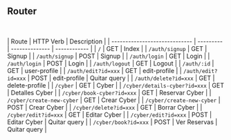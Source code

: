 ## Router

<br>

| Route                         | HTTP Verb | Description    |
| ----------------------------- | --------- | -------------- | ------------ |
| `/`                           | GET       | Index          |
| `/auth/signup`                | GET       | Signup         |
| `/auth/signup`                | POST      | Signup         |
| `/auth/login`                 | GET       | Login          |
| `/auth/login`                 | POST      | Login          |
| `/auth/logout`                | GET       | Logout         |
| `/auth/:id`                   | GET       | user-profile   |
| `/auth/edit?id=xxx`           | GET       | edit-profile   |
| `/auth/edit?id=xxx`           | POST      | edit-profile   | Quitar query |
| `/auth/delete?id=xxx`         | GET       | delete-profile |
| `/cyber`                      | GET       | Cyber          |
| `/cyber/details-cyber?id=xxx` | GET       | Detalles Cyber |
| `/cyber/book-cyber?id=xxx`    | GET       | Reservar Cyber |
| `/cyber/create-new-cyber`     | GET       | Crear Cyber    |
| `/cyber/create-new-cyber`     | POST      | Crear Cyber    |
| `/cyber/delete?id=xxx`        | GET       | Borrar Cyber   |
| `/cyber/edit?id=xxx`          | GET       | Editar Cyber   |
| `/cyber/edit?id=xxx`          | POST      | Editar Cyber   | Quitar query |
| `/cyber/book?id=xxx`          | POST      | Ver Reservas   | Quitar query |

<br>

